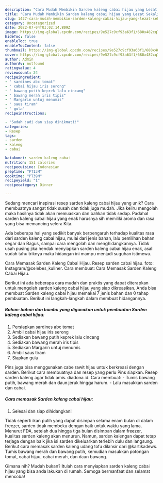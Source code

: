 ```yaml
---
description: "Cara Mudah Membikin Sarden kaleng cabai hijau yang Lezat Sekali"
title: "Cara Mudah Membikin Sarden kaleng cabai hijau yang Lezat Sekali"
slug: 1427-cara-mudah-membikin-sarden-kaleng-cabai-hijau-yang-lezat-sekali
category: Uncategorized
date: 2022-07-04T03:02:14.809Z
image: https://img-global.cpcdn.com/recipes/9e527c9cf93a63f1/680x482cq70/sarden-kaleng-cabai-hijau-foto-resep-utama.jpg
hideToc: false
enableToc: true
enableTocContent: false
thumbnail: https://img-global.cpcdn.com/recipes/9e527c9cf93a63f1/680x482cq70/sarden-kaleng-cabai-hijau-foto-resep-utama.jpg
cover: https://img-global.cpcdn.com/recipes/9e527c9cf93a63f1/680x482cq70/sarden-kaleng-cabai-hijau-foto-resep-utama.jpg
author: Admin
authorAv: notfound
ratingvalue: 4
reviewcount: 24
recipeingredient:
- " sardines abc tomat"
- " cabai hijau iris serong"
- " bawang putih keprek lalu cincang"
- " bawang merah iris tipis"
- " Margarin untuj menumis"
- " saus tiram"
- " gula"
recipeinstructions:

- "Sudah jadi dan siap dinikmati!"
categories:
- Resep
tags:
- sarden
- kaleng
- cabai

katakunci: sarden kaleng cabai 
nutrition: 151 calories
recipecuisine: Indonesian
preptime: "PT13M"
cooktime: "PT39M"
recipeyield: "1"
recipecategory: Dinner

---
```





Sedang mencari inspirasi resep sarden kaleng cabai hijau yang unik? Cara membuatnya sangat tidak susah dan tidak juga mudah. Jika keliru mengolah maka hasilnya tidak akan memuaskan dan bahkan tidak sedap. Padahal sarden kaleng cabai hijau yang enak harusnya sih memiliki aroma dan rasa yang bisa memancing selera Kita.





Ada beberapa hal yang sedikit banyak berpengaruh terhadap kualitas rasa dari sarden kaleng cabai hijau, mulai dari jenis bahan, lalu pemilihan bahan segar dan Bagus, sampai cara mengolah dan menghidangkannya. Tidak usah pusing jika hendak menyiapkan sarden kaleng cabai hijau enak,      asal sudah tahu triknya maka hidangan ini mampu menjadi suguhan istimewa.














Cara Memasak Sarden Kaleng Cabai Hijau. Resep sarden cabai hijau. foto: Instagram/@celebes_kuliner. Cara membuat: Cara Memasak Sarden Kaleng Cabai Hijau.






Berikut ini ada beberapa cara mudah dan praktis yang dapat diterapkan untuk mengolah sarden kaleng cabai hijau yang siap dikreasikan. Anda bisa membuat Sarden kaleng cabai hijau memakai 7 jenis bahan dan 0 tahap pembuatan. Berikut ini langkah-langkah dalam membuat hidangannya.

<!--inarticleads1-->

##### Bahan-bahan dan bumbu yang digunakan untuk pembuatan Sarden kaleng cabai hijau:

1. Persiapkan  sardines abc tomat
1. Ambil  cabai hijau iris serong
1. Sediakan  bawang putih keprek lalu cincang
1. Sediakan  bawang merah iris tipis
1. Sediakan  Margarin untuj menumis
1. Ambil  saus tiram
1. Siapkan  gula


Pins juga bisa menggunakan cabe rawit hijau untuk berkreasi dengan sarden. Berikut cara membuatnya dan resep yang perlu Pins siapkan. Resep sarden kaleng agar tidak amis. diadona.id. Cara membuat: - Tumis bawang putih, bawang merah dan daun jeruk hingga harum. - Lalu masukkan sarden dan cabai. 

<!--inarticleads2-->

##### Cara memasak Sarden kaleng cabai hijau:


1. Selesai dan siap dihidangkan!

Tidak seperti ikan putih yang dapat disimpan selama enam bulan di dalam freezer, sarden tidak membeku dengan baik untuk waktu yang lama. Menurut FDA, setelah dua hingga tiga bulan disimpan dalam freezer, kualitas sarden kaleng akan menurun. Namun, sarden kalengan dapat tetap terjaga dengan baik jika isi sarden dikeluarkan terlebih dulu dan langsung. Berikut cara memasak sarden kaleng udang tofu dilansir dari @kartikadews. Tumis bawang merah dan bawang putih, kemudian masukkan potongan tomat, cabai hijau, cabai merah, dan daun bawang. 

Gimana nih? Mudah bukan? Itulah cara menyiapkan sarden kaleng cabai hijau yang bisa anda lakukan di rumah. Semoga bermanfaat dan selamat mencoba!
